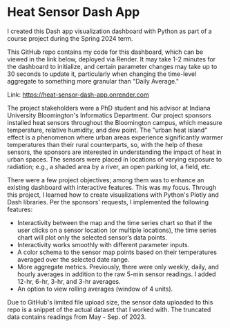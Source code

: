 # Heat Sensor Dash App

I created this Dash app visualization dashboard with Python as part of a course project during the Spring 2024 term.

This GitHub repo contains my code for this dashboard, which can be viewed in the link below, deployed via Render. It may take 1-2 minutes for the dashboard to initialize, and certain parameter changes may take up to 30 seconds to update it, particularly when changing the time-level aggregate to something more granular than "Daily Average."

Link: https://heat-sensor-dash-app.onrender.com

The project stakeholders were a PhD student and his advisor at Indiana University Bloomington's Informatics Department. Our project sponsors installed heat sensors throughout the Bloomington campus, which measure temperature, relative humidity, and dew point. The "urban heat island" effect is a phenomenon where urban areas experience significantly warmer temperatures than their rural counterparts, so, with the help of these sensors, the sponsors are interested in understanding the impact of heat in urban spaces. The sensors were placed in locations of varying exposure to radiation; e.g., a shaded area by a river, an open parking lot, a field, etc.

There were a few project objectives; among them was to enhance an existing dashboard with interactive features. This was my focus. Through this project, I learned how to create visualizations with Python's Plotly and Dash libraries. Per the sponsors' requests, I implemented the following features:

- Interactivity between the map and the time series chart so that if the user clicks on a sensor location (or multiple locations), the time series chart will plot only the selected sensor’s data points.
- Interactivity works smoothly with different parameter inputs.
- A color schema to the sensor map points based on their temperatures averaged over the selected date range.
- More aggregate metrics. Previously, there were only weekly, daily, and hourly averages in addition to the raw 5-min sensor readings. I added 12-hr, 6-hr, 3-hr, and 3-hr averages.
- An option to view rolling averages (window of 4 units).

Due to GitHub's limited file upload size, the sensor data uploaded to this repo is a snippet of the actual dataset that I worked with. The truncated data contains readings from May - Sep. of 2023.
